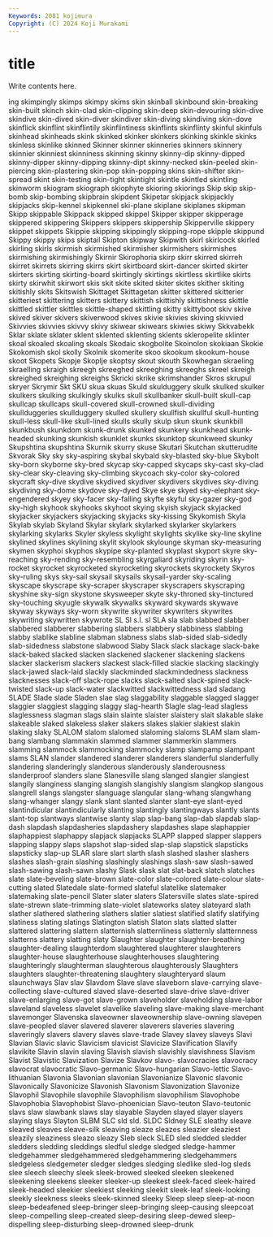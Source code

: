 ```yaml
---
Keywords: 2081 kojimura
Copyright: (C) 2024 Koji Murakami
---
```


# title

Write contents here.



ing
skimpingly skimps skimpy skims skin skinball skinbound skin-breaking skin-built skinch
skin-clad skin-clipping skin-deep skin-devouring skin-dive skindive skin-dived skin-diver skindiver skin-diving
skindiving skin-dove skinflick skinflint skinflintily skinflintiness skinflints skinflinty skinful skinfuls
skinhead skinheads skink skinked skinker skinkers skinking skinkle skinks skinless
skinlike skinned Skinner skinner skinneries skinners skinnery skinnier skinniest skinniness
skinning skinny skinny-dip skinny-dipped skinny-dipper skinny-dipping skinny-dipt skinny-necked skin-peeled skin-piercing
skin-plastering skin-pop skin-popping skins skin-shifter skin-spread skint skin-testing skin-tight skintight
skintle skintled skintling skinworm skiogram skiograph skiophyte skioring skiorings Skip
skip skip-bomb skip-bombing skipbrain skipdent Skipetar skipjack skipjackly skipjacks skip-kennel
skipkennel ski-plane skiplane skiplanes skipman Skipp skippable Skippack skipped skippel
Skipper skipper skipperage skippered skippering Skippers skippers skippership Skipperville skippery
skippet skippets Skippie skipping skippingly skipping-rope skipple skippund Skippy skippy
skips skiptail Skipton skipway Skipwith skirl skirlcock skirled skirling skirls
skirmish skirmished skirmisher skirmishers skirmishes skirmishing skirmishingly Skirnir Skirophoria skirp
skirr skirred skirreh skirret skirrets skirring skirrs skirt skirtboard skirt-dancer
skirted skirter skirters skirting skirting-board skirtingly skirtings skirtless skirtlike skirts
skirty skirwhit skirwort skis skit skite skited skiter skites skither
skiting skitishly skits Skitswish Skittaget Skittagetan skitter skittered skitterier skitteriest
skittering skitters skittery skittish skittishly skittishness skittle skittled skittler skittles
skittle-shaped skittling skitty skittyboot skiv skive skived skiver skivers skiverwood
skives skivie skivies skiving skivvied Skivvies skivvies skivvy skivy skiwear
skiwears skiwies skiwy Skkvabekk Sklar sklate sklater sklent sklented sklenting
sklents skleropelite sklinter skoal skoaled skoaling skoals Skodaic skogbolite Skoinolon
skokiaan Skokie Skokomish skol skolly Skolnik skomerite skoo skookum skookum-house
skoot Skopets Skopje Skoplje skoptsy skout skouth Skowhegan skraeling skraelling
skraigh skreegh skreeghed skreeghing skreeghs skreel skreigh skreighed skreighing skreighs
Skricki skrike skrimshander Skros skrupul skryer Skrymir Skt SKU skua
skuas Skuld skulduggery skulk skulked skulker skulkers skulking skulkingly skulks
skull skullbanker skull-built skull-cap skullcap skullcaps skull-covered skull-crowned skull-dividing skullduggeries
skullduggery skulled skullery skullfish skullful skull-hunting skull-less skull-like skull-lined skulls
skully skulp skun skunk skunkbill skunkbush skunkdom skunk-drunk skunked skunkery
skunkhead skunk-headed skunking skunkish skunklet skunks skunktop skunkweed skunky Skupshtina
skupshtina Skurnik skurry skuse Skutari Skutchan skutterudite Skvorak Sky sky
sky-aspiring skybal skybald sky-blasted sky-blue Skybolt sky-born skyborne sky-bred skycap
sky-capped skycaps sky-cast sky-clad sky-clear sky-cleaving sky-climbing skycoach sky-color sky-colored
skycraft sky-dive skydive skydived skydiver skydivers skydives sky-diving skydiving sky-dome
skydove sky-dyed Skye skye skyed sky-elephant sky-engendered skyey sky-facer sky-falling
skyfte skyful sky-gazer sky-god sky-high skyhook skyhooks skyhoot skying skyish
skyjack skyjacked skyjacker skyjackers skyjacking skyjacks sky-kissing Skykomish Skyla Skylab
skylab Skyland Skylar skylark skylarked skylarker skylarkers skylarking skylarks Skyler
skyless skylight skylights skylike sky-line skyline skylined skylines skylining skylit
skylook skylounge skyman sky-measuring skymen skyphoi skyphos skypipe sky-planted skyplast
skyport skyre sky-reaching sky-rending sky-resembling skyrgaliard skyriding skyrin sky-rocket skyrocket
skyrocketed skyrocketing skyrockets skyrockety Skyros sky-ruling skys sky-sail skysail skysails
skysail-yarder sky-scaling skyscape skyscrape sky-scraper skyscraper skyscrapers skyscraping skyshine sky-sign
skystone skysweeper skyte sky-throned sky-tinctured sky-touching skyugle skywalk skywalks skyward
skywards skywave skyway skyways sky-worn skywrite skywriter skywriters skywrites skywriting
skywritten skywrote SL Sl s.l. sl SLA sla slab slabbed
slabber slabbered slabberer slabbering slabbers slabbery slabbiness slabbing slabby slablike
slabline slabman slabness slabs slab-sided slab-sidedly slab-sidedness slabstone slabwood Slaby
Slack slack slackage slack-bake slack-baked slacked slacken slackened slackener slackening
slackens slacker slackerism slackers slackest slack-filled slackie slacking slackingly slack-jawed
slack-laid slackly slackminded slackmindedness slackness slacknesses slack-off slack-rope slacks slack-salted
slack-spined slack-twisted slack-up slack-water slackwitted slackwittedness slad sladang SLADE Slade
slade Sladen slae slag slaggability slaggable slagged slagger slaggier slaggiest
slagging slaggy slag-hearth Slagle slag-lead slagless slaglessness slagman slags slain
slainte slaister slaistery slait slakable slake slakeable slaked slakeless slaker
slakers slakes slakier slakiest slakin slaking slaky SLALOM slalom slalomed
slaloming slaloms SLAM slam slam-bang slambang slammakin slammed slammer slammerkin
slammers slamming slammock slammocking slammocky slamp slampamp slampant slams SLAN
slander slandered slanderer slanderers slanderful slanderfully slandering slanderingly slanderous slanderously
slanderousness slanderproof slanders slane Slanesville slang slanged slangier slangiest slangily
slanginess slanging slangish slangishly slangism slangkop slangous slangrell slangs slangster
slanguage slangular slang-whang slangwhang slang-whanger slangy slank slant slanted slanter
slant-eye slant-eyed slantindicular slantindicularly slanting slantingly slantingways slantly slants slant-top
slantways slantwise slanty slap slap-bang slap-dab slapdab slap-dash slapdash slapdasheries
slapdashery slapdashes slape slaphappier slaphappiest slaphappy slapjack slapjacks SLAPP slapped
slapper slappers slapping slappy slaps slapshot slap-sided slap-slap slapstick slapsticks
slapsticky slap-up SLAR slare slart slarth slash slashed slasher slashers
slashes slash-grain slashing slashingly slashings slash-saw slash-sawed slash-sawing slash-sawn slashy
Slask slask slat slat-back slatch slatches slate slate-beveling slate-brown slate-color
slate-colored slate-colour slate-cutting slated Slatedale slate-formed slateful slatelike slatemaker slatemaking
slate-pencil Slater slater slaters Slatersville slates slate-spired slate-strewn slate-trimming slate-violet
slateworks slatey slateyard slath slather slathered slathering slathers slatier slatiest
slatified slatify slatifying slatiness slating slatings Slatington slatish Slaton slats
slatted slatter slattered slattering slattern slatternish slatternliness slatternly slatternness slatterns
slattery slatting slaty Slaughter slaughter slaughter-breathing slaughter-dealing slaughterdom slaughtered slaughterer
slaughterers slaughter-house slaughterhouse slaughterhouses slaughtering slaughteringly slaughterman slaughterous slaughterously Slaughters
slaughters slaughter-threatening slaughtery slaughteryard slaum slaunchways Slav slav Slavdom Slave
slave slaveborn slave-carrying slave-collecting slave-cultured slaved slave-deserted slave-drive slave-driver slave-enlarging
slave-got slave-grown slaveholder slaveholding slave-labor slaveland slaveless slavelet slavelike slaveling
slave-making slave-merchant slavemonger Slavenska slaveowner slaveownership slave-owning slavepen slave-peopled slaver
slavered slaverer slaverers slaveries slavering slaveringly slavers slavery slaves slave-trade
Slavey slavey slaveys Slavi Slavian Slavic slavic Slavicism slavicist Slavicize
Slavification Slavify slavikite Slavin slavin slaving Slavish slavish slavishly slavishness
Slavism Slavist Slavistic Slavization Slavize Slavkov slavo- slavocracies slavocracy slavocrat
slavocratic Slavo-germanic Slavo-hungarian Slavo-lettic Slavo-lithuanian Slavonia Slavonian slavonian Slavonianize Slavonic
slavonic Slavonically Slavonicize Slavonish Slavonism Slavonization Slavonize Slavophil Slavophile slavophile
Slavophilism slavophilism Slavophobe Slavophobia Slavophobist Slavo-phoenician Slavo-teuton Slavo-teutonic slavs slaw
slawbank slaws slay slayable Slayden slayed slayer slayers slaying slays
Slayton SLBM SLC sld sld. SLDC Sldney SLE sleathy sleave
sleaved sleaves sleave-silk sleaving sleaze sleazes sleazier sleaziest sleazily sleaziness
sleazo sleazy Sleb sleck SLED sled sledded sledder sledders sledding
sleddings sledful sledge sledged sledge-hammer sledgehammer sledgehammered sledgehammering sledgehammers sledgeless
sledgemeter sledger sledges sledging sledlike sled-log sleds slee sleech sleechy
sleek sleek-browed sleeked sleeken sleekened sleekening sleekens sleeker sleeker-up sleekest
sleek-faced sleek-haired sleek-headed sleekier sleekiest sleeking sleekit sleek-leaf sleek-looking sleekly
sleekness sleeks sleek-skinned sleeky Sleep sleep sleep-at-noon sleep-bedeafened sleep-bringer sleep-bringing
sleep-causing sleepcoat sleep-compelling sleep-created sleep-desiring sleep-dewed sleep-dispelling sleep-disturbing sleep-drowned sleep-drunk
